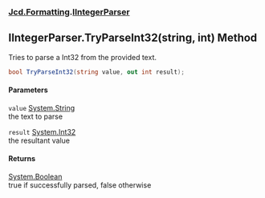### [Jcd.Formatting](Jcd_Formatting.md 'Jcd.Formatting').[IIntegerParser](Jcd_Formatting_IIntegerParser.md 'Jcd.Formatting.IIntegerParser')
## IIntegerParser.TryParseInt32(string, int) Method
Tries to parse a Int32 from the provided text.  
```csharp
bool TryParseInt32(string value, out int result);
```
#### Parameters
<a name='Jcd_Formatting_IIntegerParser_TryParseInt32(string_int)_value'></a>
`value` [System.String](https://docs.microsoft.com/en-us/dotnet/api/System.String 'System.String')  
the text to parse
  
<a name='Jcd_Formatting_IIntegerParser_TryParseInt32(string_int)_result'></a>
`result` [System.Int32](https://docs.microsoft.com/en-us/dotnet/api/System.Int32 'System.Int32')  
the resultant value
  
#### Returns
[System.Boolean](https://docs.microsoft.com/en-us/dotnet/api/System.Boolean 'System.Boolean')  
true if successfully parsed, false otherwise
